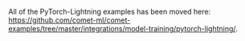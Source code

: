 All of the PyTorch-Lightning examples has been moved here: https://github.com/comet-ml/comet-examples/tree/master/integrations/model-training/pytorch-lightning/.
